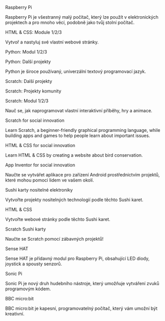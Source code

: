 Raspberry Pi

Raspberry Pi je všestranný malý počítač, který lze použít v elektronických projektech a pro mnoho věcí, podobně jako tvůj stolní počítač.

HTML & CSS: Module 1/2/3

Vytvoř a nastyluj své vlastní webové stránky.

Python: Modul 1/2/3

Python: Další projekty

Python je široce používaný, univerzální textový programovací jazyk.

Scratch: Další projekty

Scratch: Projekty komunity

Scratch: Modul 1/2/3

Nauč se, jak naprogramovat vlastní interaktivní příběhy, hry a animace.

Scratch for social innovation

Learn Scratch, a beginner-friendly graphical programming language, while building apps and games to help people learn about important issues.

HTML & CSS for social innovation

Learn HTML & CSS by creating a website about bird conservation.

App Inventor for social innovation

Naučte se vytvářet aplikace pro zařízení Android prostřednictvím projektů, které mohou pomoci lidem ve vašem okolí.

Sushi karty nositelné elektroniky

Vytvořte projekty nositelných technologií podle těchto Sushi karet.

HTML & CSS

Vytvořte webové stránky podle těchto Sushi karet.

Scratch Sushi karty

Naučte se Scratch pomocí zábavných projektů!

Sense HAT

Sense HAT je přídavný modul pro Raspberry Pi, obsahující LED diody, joystick a spousty senzorů.

Sonic Pi

Sonic Pi je nový druh hudebního nástroje, který umožňuje vytváření zvuků programovým kódem.

BBC micro:bit

BBC micro:bit je kapesní, programovatelný počítač, který vám umožní být kreativní.